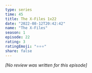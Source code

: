 ```yaml
---
type: series
time: 45
title: The X-Files 1x22
date: "2022-08-12T20:42:42"
name: "The X-Files"
season: 1
episode: 22
rating: 3
ratingEmoji: "⭐️⭐️⭐️"
share: false
---
```


*[No review was written for this episode]*